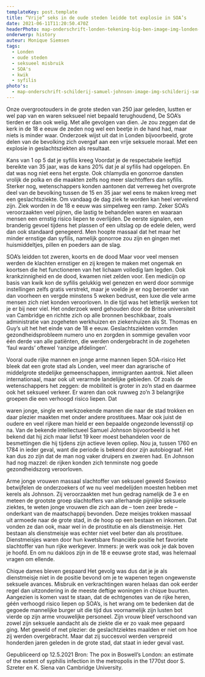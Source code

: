 ```yaml
---
templateKey: post.template
title: “Vrije” seks in de oude steden leidde tot explosie in SOA’s
date: 2021-06-11T11:20:50.470Z
headerPhoto: map-onderschrift-londen-tekening-big-ben-image-img-londen-tekening-big-ben-jpg
onderwerp: history
auteur: Monique Siemsen
tags:
  - Londen
  - oude steden
  - seksueel misbruik
  - SOA's
  - kwik
  - syfilis
photo's:
  - map-onderschrift-schilderij-samuel-johnson-image-img-schilderij-samuel-johnson-jpg
---
```

Onze overgrootouders in de grote steden van 250 jaar geleden, lustten er wel pap van en
waren seksueel niet bepaald terughoudend, De SOA’s tierden er dan ook welig. Met alle
gevolgen van dien.
Je zou zeggen dat de kerk in de 18 e eeuw de zeden nog wel een beetje in de hand had,
maar niets is minder waar. Onderzoek wijst uit dat in Londen bijvoorbeeld, grote delen van
de bevolking zich overgaf aan een vrije seksuele moraal. Met een explosie in
geslachtsziekten als resultaat.

Kans van 1 op 5 dat je syfilis kreeg
Voordat je de respectabele leeftijd bereikte van 35 jaar, was de kans 20% dat je al syfilis
had opgelopen. En dat was nog niet eens het ergste. Ook chlamydia en gonorroe dansten
vrolijk de polka en die maakten zelfs nog meer slachtoffers dan syfilis. Sterker nog,
wetenschappers konden aantonen dat verreweg het overgrote deel van de bevolking
tussen de 15 en 35 jaar wel eens te maken kreeg met een geslachtsziekte.
Om vandaag de dag ziek te worden kan heel vervelend zijn. Ziek worden in de 18 e eeuw
was simpelweg een ramp. Zeker SOA’s veroorzaakten veel pijnen, die lastig te
behandelen waren en waaraan mensen een ernstig risico liepen te overlijden. De eerste
signalen, een branderig gevoel tijdens het plassen of een uitslag op de edele delen, werd
dan ook standaard genegeerd. Men hoopte massaal dat het maar het minder ernstige dan
syfilis, namelijk gonorroe zou zijn en gingen met huismiddeltjes, pillen en poeders aan de
slag.

SOA’s leidden tot zweren, koorts en de dood
Maar voor veel mensen werden de klachten ernstiger en zij kregen te maken met
ongemak en koortsen die het functioneren van het lichaam volledig lam legden. Ook
krankzinnigheid en de dood, kwamen niet zelden voor. Een medicijn op basis van kwik kon
de syfilis gelukkig wel genezen en werd door sommige instellingen zelfs gratis verstrekt,
maar je voelde je er nog beroerder van dan voorheen en vergde minstens 5 weken
bedrust, een luxe die vele arme mensen zich niet konden veroorloven. In die tijd was het
letterlijk werken tot je er bij neer viel.
Het onderzoek werd gehouden door de Britse universiteit van Cambridge en richtte zich op
alle bronnen beschikbaar, zoals administratie van zogeheten werkhuizen en ziekenhuizen
als St. Thomas en Guy’s uit het het einde van de 18 e eeuw. Geslachtsziekten vormden
gezondheidsprobleem numero uno en zorgden in sommige gevallen voor één derde van
alle patiënten, die werden ondergebracht in de zogeheten ‘faul wards’ oftewel ‘ranzige
afdelingen’.

Vooral oude rijke mannen en jonge arme mannen liepen SOA-risico
Het bleek dat een grote stad als Londen, veel meer dan agrarische of middelgrote
stedelijke gemeenschappen, immigranten aantrok. Niet alleen internationaal, maar ook uit
verarmde landelijke gebieden. Of zoals de wetenschappers het zeggen: de mobiliteit is
groter in zo’n stad en daarmee ook het seksueel verkeer.
Er waren dan ook ruwweg zo’n 3 belangrijke groepen die een verhoogd risico liepen. Dat

waren jonge, single en werkzoekende mannen die naar de stad trokken en daar plezier
maakten met onder andere prostituees. Maar ook juist de oudere en veel rijkere man hield
er een bepaalde ongezonde levensstijl op na. Van de bekende intellectueel Samuel
Johnson bijvoorbeeld is het bekend dat hij zich maar liefst 19 keer moest behandelen voor
de besmettingen die hij tijdens zijn actieve leven opliep. Nou ja, tussen 1760 en 1784 in
ieder geval, want die periode is bekend door zijn autobiograaf. Het kan dus zo zijn dat de
man nog vaker druipers en zweren had. En Johnson had nog mazzel: de rijken konden
zich tenminste nog goede gezondheidszorg veroorloven.

Arme jonge vrouwen massaal slachtoffer van seksueel geweld
Sowieso betwijfelen de onderzoekers of we nu veel medelijden moesten hebben met
kerels als Johnson. Zij veroorzaakten met hun gedrag namelijk de 3 e en meteen de
grootste groep slachtoffers van allerhande pijnlijke seksuele ziektes, te weten jonge
vrouwen die zich aan de – toen zeer brede – onderkant van de maatschappij bevonden.
Deze meisjes trokken massaal uit armoede naar de grote stad, in de hoop op een bestaan
en inkomen. Dat vonden ze dan ook, maar wel in de prostitutie en als dienstmeisje. Het
bestaan als dienstmeisje was echter niet veel beter dan als prostituee. Dienstmeisjes
waren door hun kwetsbare financiële positie het favoriete slachtoffer van hun rijke
werkgever. Immers: je werk was ook je dak boven je hoofd. En om nu dakloos zijn in de
18 e eeuwse grote stad, was helemaal vragen om ellende.

Chique dames bleven gespaard
Het gevolg was dus dat je je als dienstmeisje niet in de positie bevond om je te wapenen
tegen ongewenste seksuele avances. Misbruik en verkrachtingen waren helaas dan ook
eerder regel dan uitzondering in de meeste deftige woningen in chique buurten. Aangezien
is komen vast te staan, dat de echtgenotes van de rijke heren, géén verhoogd risico liepen
op SOA’s, is het wrang om te bedenken dat de gegoede mannelijke burger uit die tijd dus
voornamelijk zijn lusten bot vierde op zijn arme vrouwelijke personeel. Zijn vrouw bleef
verschoond van zowel zijn seksuele aandacht als de ziekte die er zo vaak mee gepaard
ging.
Met geweld of met plezier: de geslachtziektes maalden er niet om hoe zij werden
overgebracht. Maar dat zij succesvol werden verspreid honderden jaren geleden in de
grote stad, dat staat in ieder geval vast.

Gepubliceerd op 12.5.2021
Bron: The pox in Boswell’s London: an estimate of the extent of syphilis infection in the metropolis
in the 1770st door S. Szreter en K. Siena van Cambridge University.